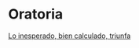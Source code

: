 # Oratoria

[Lo inesperado, bien calculado, triunfa](Oratoria%20bc6a3aef39214e08ad01576778ff0e3a/Lo%20inesperado,%20bien%20calculado,%20triunfa%2027f2184220844ddf807f552efefa83c2.md)